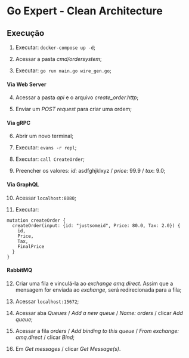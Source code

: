 # Go Expert - Clean Architecture

## Execução

1. Executar: `docker-compose up -d`;

2. Acessar a pasta _cmd/ordersystem_;

3. Executar: `go run main.go wire_gen.go`;

#### Via Web Server

4. Acessar a pasta _api_ e o arquivo _create_order.http_;

5. Enviar um _POST request_ para criar uma ordem;

#### Via gRPC

6. Abrir um novo terminal;

7. Executar: `evans -r repl`;

8. Executar: `call CreateOrder`;

9. Preencher os valores: _id_: asdfghjklxyz / _price_: 99.9 / _tax_: 9.0;

#### Via GraphQL

10. Acessar `localhost:8080`;

11. Executar:

```
mutation createOrder {
  createOrder(input: {id: "justsomeid", Price: 80.0, Tax: 2.0}) {
    id,
    Price,
    Tax,
    FinalPrice
  }
}
```

#### RabbitMQ

12. Criar uma fila e vinculá-la ao _exchange amq.direct_. Assim que a mensagem for enviada ao _exchange_, será redirecionada para a fila;

13. Acessar `localhost:15672`;

14. Acessar aba _Queues_ / _Add a new queue_ / _Name: orders_ / clicar _Add queue_;

15. Acessar a fila _orders_ / _Add binding to this queue_ / _From exchange: amq.direct_ / clicar _Bind_;

16. Em _Get messages_ / clicar _Get Message(s)_.